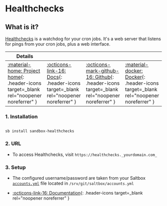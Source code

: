 # Healthchecks

## What is it?

[Healthchecks](https://healthchecks.io/) is a watchdog for your cron jobs. It's a web server that listens for pings from your cron jobs, plus a web interface.

| Details     |             |             |             |
|-------------|-------------|-------------|-------------|
| [:material-home: Project home](https://healthchecks.io/){: .header-icons target=_blank rel="noopener noreferrer" } | [:octicons-link-16: Docs](https://healthchecks.io/docs/){: .header-icons target=_blank rel="noopener noreferrer" } | [:octicons-mark-github-16: Github](https://github.com/healthchecks/healthchecks){: .header-icons target=_blank rel="noopener noreferrer" } | [:material-docker: Docker](https://hub.docker.com/r/linuxserver/healthchecks){: .header-icons target=_blank rel="noopener noreferrer" }|

### 1. Installation

``` shell

sb install sandbox-healthchecks

```

### 2. URL

- To access Healthchecks, visit `https://healthchecks._yourdomain.com_`

### 3. Setup

- The configured username/password are taken from your Saltbox [`accounts.yml`](../../saltbox/install/install.md#configuration) file located in `/srv/git/saltbox/accounts.yml`

- [:octicons-link-16: Documentation](https://healthchecks.io/docs/){: .header-icons target=_blank rel="noopener noreferrer" }

